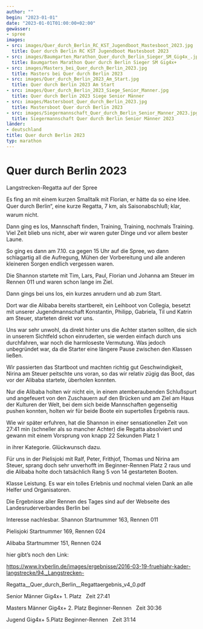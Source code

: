 ```yaml
---
author: ""
begin: "2023-01-01"
date: "2023-01-01T01:00:00+02:00"
gewässer:
- spree
images:
- src: images/Quer_durch_Berlin_RC_KST_Jugendboot_Mastesboot_2023.jpg
  title: Quer durch Berlin RC KST Jugendboot Mastesboot 2023
- src: images/Baumgarten_Marathon_Quer_durch_Berlin_Sieger_SM_Gig4x_.jpg
  title: Baumgarten Marathon Quer durch Berlin Sieger SM Gig4x+
- src: images/Masters_bei_Quer_durch_Berlin_2023.jpg
  title: Masters bei Quer durch Berlin 2023
- src: images/Quer_durch_Berlin_2023_Am_Start.jpg
  title: Quer durch Berlin 2023 Am Start
- src: images/Quer_durch_Berlin_2023_Siege_Senior_Manner.jpg
  title: Quer durch Berlin 2023 Siege Senior Männer
- src: images/Mastersboot_Quer_durch_Berlin_2023.jpg
  title: Mastersboot Quer durch Berlin 2023
- src: images/Siegermannschaft_Quer_durch_Berlin_Senior_Manner_2023.jpg
  title: Siegermannschaft Quer durch Berlin Senior Männer 2023
länder: 
- deutschland
title: Quer durch Berlin 2023
typ: marathon
---
```


# Quer durch Berlin 2023


Langstrecken-Regatta auf der Spree

Es fing an mit einem kurzen Smalltalk mit Florian, er hätte da so eine Idee. Quer durch Berlin“, eine kurze Regatta, 7 km, als Saisonabschluß; klar, warum nicht.

Dann ging es los, Mannschaft finden, Training, Training, nochmals Training. Viel Zeit blieb uns nicht, aber wir waren guter Dinge und vor allem bester Laune.

So ging es dann am 7.10. ca gegen 15 Uhr auf die Spree, wo dann schlagartig all die Aufregung, Mühen der Vorbereitung und alle anderen kleineren Sorgen endlich vergessen waren.

Die Shannon startete mit Tim, Lars, Paul, Florian und Johanna am Steuer im Rennen 011 und waren schon lange im Ziel.

Dann gings bei uns los, ein kurzes anrudern und ab zum Start.

Dort war die Alibaba bereits startbereit, ein Leihboot von Collegia, besetzt mit unserer Jugendmannschaft Konstantin, Philipp, Gabriela, Til und Katrin am Steuer, starteten direkt vor uns.

Uns war sehr unwohl, da direkt hinter uns die Achter starten sollten, die sich in unserem Sichtfeld schon einruderten, sie werden einfach durch uns durchfahren, war noch die harmloseste Vermutung. Was jedoch unbegründet war, da die Starter eine längere Pause zwischen den Klassen ließen.

Wir passierten das Startboot und machten richtig gut Geschwindigkeit, Nirina am Steuer peitschte uns voran, so das wir relativ zügig das Boot, das vor der Alibaba startete, überholen konnten.

Nur die Alibaba holten wir nicht ein, in einem atemberaubenden Schlußspurt und angefeuert von den Zuschauern auf den Brücken und am Ziel am Haus der Kulturen der Welt, bei dem sich beide Mannschaften gegenseitig pushen konnten, holten wir für beide Boote ein supertolles Ergebnis raus.

Wie wir später erfuhren, hat die Shannon in einer sensationellen Zeit von 27:41 min (schneller als so mancher Achter) die Regatta absolviert und gewann mit einem Vorsprung von knapp 22 Sekunden Platz 1

in ihrer Kategorie. Glückwunsch dazu.

Für uns in der Pielisjoki mit Ralf, Peter, Frithjof, Thomas und Nirina am Steuer, sprang doch sehr unverhofft im Beginner-Rennen Platz 2 raus und die Alibaba holte doch tatsächlich Rang 5 von 14 gestarteten Booten.

Klasse Leistung. Es war ein tolles Erlebnis und nochmal vielen Dank an alle Helfer und Organisatoren.

Die Ergebnisse aller Rennen des Tages sind auf der Webseite des Landesruderverbandes Berlin bei

Interesse nachlesbar. Shannon Startnummer 163, Rennen 011

Pielisjoki Startnummer 169, Rennen 024

Alibaba Startnummer 151, Rennen 024

hier gibt’s noch den Link:

https://www.lrvberlin.de/images/ergebnisse/2016-03-19-fruehjahr-kader-langstrecke/94._Langstrecken-

Regatta__Quer_durch_Berlin__Regattaergebnis_v4_0.pdf

Senior Männer Gig4x+ 1. Platz   Zeit 27:41

Masters Männer Gig4x+ 2. Platz Beginner-Rennen   Zeit 30:36

Jugend Gig4x+ 5.Platz Beginner-Rennen   Zeit 31:14
